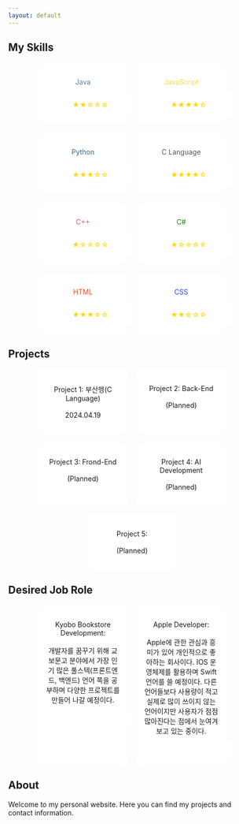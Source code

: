```yaml
---
layout: default
---
```



## My Skills

<div class="skills-icons">
    <div class="java">
        <p>Java</p>
        <i class="fab fa-java"></i>
        <div class="rating">
            <span>★★☆☆☆ </span>
        </div>
    </div>
    <div class="javascript">
        <p>JavaScript</p>
        <i class="fab fa-js"></i>
        <div class="rating">
            <span>★★★★☆ </span>
        </div>
    </div>
    <div class="python">
        <p>Python</p>
        <i class="fab fa-python"></i>
        <div class="rating">
            <span>★★★☆☆ </span>
        </div>
    </div>
    <div class="c-lang">
        <p>C Language</p>
        <i class="fab fa-cuttlefish"></i> <!-- Using cuttlefish icon for C language -->
        <div class="rating">
            <span>★★★★☆ </span>
        </div>
    </div>
    <div class="cpp">
        <p>C++</p>
        <i class="fab fa-cuttlefish"></i> <!-- Using cuttlefish icon for C++ -->
        <div class="rating">
            <span>★☆☆☆☆ </span>
        </div>
    </div>
    <div class="csharp">
        <p>C#</p>
        <i class="fab fa-cuttlefish"></i> <!-- Using cuttlefish icon for C# -->
        <div class="rating">
            <span>★☆☆☆☆ </span>
        </div>
    </div>
    <div class="html5">
        <p>HTML</p>
        <i class="fab fa-html5"></i>
        <div class="rating">
            <span>★★★☆☆ </span>
        </div>
    </div>
    <div class="css3">
        <p>CSS</p>
        <i class="fab fa-css3-alt"></i>
        <div class="rating">
            <span>★★☆☆☆ </span>
        </div>
    </div>
</div>

## Projects

<div class="projects-list">
    <div>
        <p>Project 1: 부산헹(C Language)<br><br>2024.04.19</p>
    </div>
    <div>
        <p>Project 2: Back-End<br><br>(Planned)</p>
    </div>
    <div>
        <p>Project 3: Frond-End<br><br>(Planned)</p>
    </div>
    <div>
        <p>Project 4: AI Development<br><br>(Planned)</p>
    </div>
    <div>
        <p>Project 5: <br><br>(Planned)</p>
    </div>
</div>

## Desired Job Role

<div class="job-role-list">
    <div>
        <p>Kyobo Bookstore Development: <br><br>개발자를 꿈꾸기 위해 교보문고 분야에서 가장 인기 많은 풀스텍(프론트엔드, 백엔드) 언어 쪽을 공부하며 다양한 프로젝트를 만들어 나갈 예정이다.</p>
        <div class="rating">
        </div>
    </div>
    <div>
        <p>Apple Developer: <br><br>Apple에 관한 관심과 흥미가 있어 개인적으로 좋아하는 회사이다. IOS 운영체제를 활용하며 Swift언어를 쓸 예정이다. 다른 언어들보다 사용량이 적고 실제로 많이 쓰이지 않는 언어이지만 사용자가 점점 많아진다는 점에서 눈여겨보고 있는 중이다.</p>
        <div class="rating">
        </div>
    </div>
</div>

<style>
    .skills-icons, .projects-list, .job-role-list {
        display: flex;
        justify-content: center;
        flex-wrap: wrap;
        gap: 20px;
        margin-top: 20px;
    }
    .skills-icons div, .projects-list div, .job-role-list div {
        background: #fff;
        border-radius: 10px;
        padding: 15px;
        width: 150px;
        text-align: center;
    }
    .skills-icons i {
        font-size: 2em;
    }
    .rating {
        margin-top: 10px;
    }
    .rating span {
        color: gold;
    }
    .java { color: #5382a1; }
    .javascript { color: #f0db4f; }
    .python { color: #306998; }
    .c-lang { color: #555555; }
    .cpp { color: #f34b7d; }
    .csharp { color: #178600; }
    .html5 { color: #e34c26; }
    .css3 { color: #264de4; }
</style>

## About
Welcome to my personal website. Here you can find my projects and contact information.
